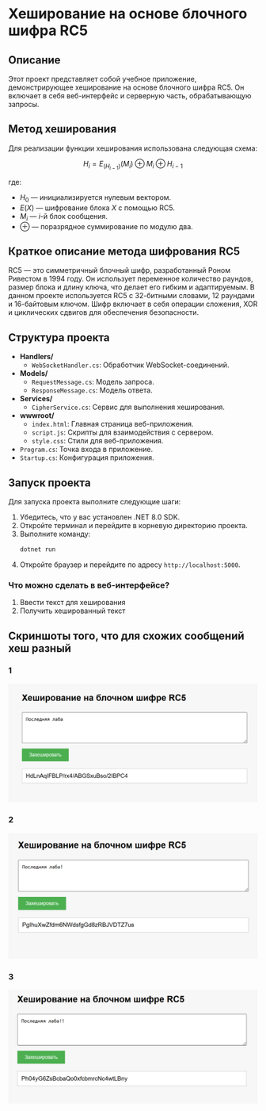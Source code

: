 # Хеширование на основе блочного шифра RC5

## Описание
Этот проект представляет собой учебное приложение, демонстрирующее хеширование на основе блочного шифра RC5. Он включает в себя веб-интерфейс и серверную часть, обрабатывающую запросы.

## Метод хеширования

Для реализации функции хеширования использована следующая схема:

$$
H_i = E_{(H_{i-1})}(M_i) \oplus M_i \oplus H_{i-1}
$$

где:

- $H_0$ — инициализируется нулевым вектором.
- $E(X)$ — шифрование блока $X$ с помощью RC5.
- $M_i$ — $i$-й блок сообщения.
- $\oplus$ — поразрядное суммирование по модулю два.

## Краткое описание метода шифрования RC5
RC5 — это симметричный блочный шифр, разработанный Роном Ривестом в 1994 году. Он использует переменное количество раундов, размер блока и длину ключа, что делает его гибким и адаптируемым. В данном проекте используется RC5 с 32-битными словами, 12 раундами и 16-байтовым ключом. Шифр включает в себя операции сложения, XOR и циклических сдвигов для обеспечения безопасности.

## Структура проекта
- **Handlers/**
  - `WebSocketHandler.cs`: Обработчик WebSocket-соединений.
- **Models/**
  - `RequestMessage.cs`: Модель запроса.
  - `ResponseMessage.cs`: Модель ответа.
- **Services/**
  - `CipherService.cs`: Сервис для выполнения хеширования.
- **wwwroot/**
  - `index.html`: Главная страница веб-приложения.
  - `script.js`: Скрипты для взаимодействия с сервером.
  - `style.css`: Стили для веб-приложения.
- `Program.cs`: Точка входа в приложение.
- `Startup.cs`: Конфигурация приложения.

## Запуск проекта
Для запуска проекта выполните следующие шаги:

1. Убедитесь, что у вас установлен .NET 8.0 SDK.
2. Откройте терминал и перейдите в корневую директорию проекта.
3. Выполните команду:
    ```sh
    dotnet run
    ```
4. Откройте браузер и перейдите по адресу `http://localhost:5000`.

### Что можно сделать в веб-интерфейсе?
1. Ввести текст для хеширования
2. Получить хешированный текст

## Скриншоты того, что для схожих сообщений хеш разный

### 1
![1](pictures/Screenshot_1.png)

### 2
![2](pictures/Screenshot_2.png)

### 3
![3](pictures/Screenshot_3.png)
